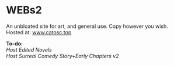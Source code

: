 # WEBs2
An unbloated site for art, and general use. Copy however you wish. <br />
Hosted at: www.catosc.top

**To-do:** <br />
*Host Edited Novels* <br /> 
*Host Surreal Comedy Story+Early Chapters v2* <br />
